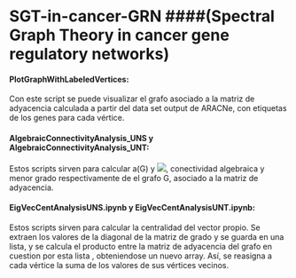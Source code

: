 # SGT-in-cancer-GRN ####(Spectral Graph Theory in cancer gene regulatory networks)

 
#### PlotGraphWithLabeledVertices: 
Con este script se puede visualizar el grafo asociado a la matriz de adyacencia calculada a partir del data set output de ARACNe, con etiquetas de los genes para cada vértice.
 
#### AlgebraicConnectivityAnalysis_UNS y AlgebraicConnectivityAnalysis_UNT: 

Estos scripts sirven para calcular a(G) y <img src="https://render.githubusercontent.com/render/math?\delta(G)">, conectividad algebraica y menor grado respectivamente de el grafo G, asociado a la matriz de adyacencia.


#### EigVecCentAnalysisUNS.ipynb y EigVecCentAnalysisUNT.ipynb: 
Estos scripts sirven para calcular la centralidad del vector propio. Se extraen los valores de la diagonal de la matriz
de grado y se guarda en una lista, y se calcula el producto entre la matriz de adyacencia del grafo en cuestion por esta lista , obteniendose un nuevo array. Así, se reasigna a cada vértice la suma de los valores de sus vértices vecinos.
